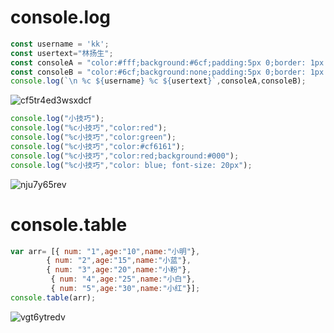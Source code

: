 # console.log
```js
const username = 'kk';
const usertext="林扬生";
const consoleA = "color:#fff;background:#6cf;padding:5px 0;border: 1px solid #6cf;";
const consoleB = "color:#6cf;background:none;padding:5px 0;border: 1px solid #6cf;";
console.log(`\n %c ${username} %c ${usertext}`,consoleA,consoleB);
```
![cf5tr4ed3wsxdcf](https://git.poker/quinhua/pics/blob/main/markdown/cf5tr4ed3wsxdcf.2upxhwj28mu0.webp?raw=true)
```js
console.log("小技巧");
console.log("%c小技巧","color:red");
console.log("%c小技巧","color:green");
console.log("%c小技巧","color:#cf6161");
console.log("%c小技巧","color:red;background:#000");
console.log("%c小技巧","color: blue; font-size: 20px"); 
```
![nju7y65rev](https://git.poker/quinhua/pics/blob/main/markdown/nju7y65rev.65snqjh4a400.webp?raw=true)

# console.table
```js
var arr= [{ num: "1",age:"10",name:"小明"},
		{ num: "2",age:"15",name:"小蓝"},
        { num: "3",age:"20",name:"小粉"}, 
         { num: "4",age:"25",name:"小白"}, 
         { num: "5",age:"30",name:"小红"}];
console.table(arr); 
```
![vgt6ytredv](https://git.poker/quinhua/pics/blob/main/markdown/vgt6ytredv.6sfcmaqkx540.webp?raw=true)